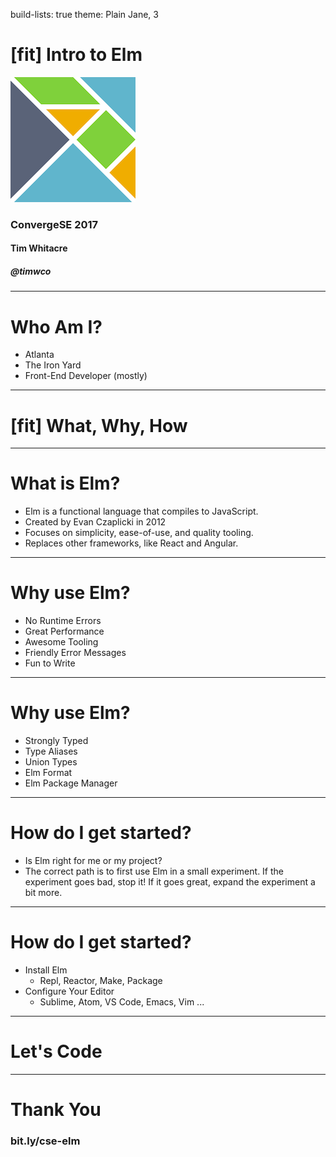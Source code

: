 build-lists: true
theme: Plain Jane, 3

# [fit] Intro to Elm

![inline](assets/elm-logo.png)

### ConvergeSE 2017
#### Tim Whitacre
##### @timwco

---

# Who Am I?

- Atlanta
- The Iron Yard
- Front-End Developer (mostly)

---

# [fit] What, Why, How

---

# What is Elm?

- Elm is a functional language that compiles to JavaScript.
- Created by Evan Czaplicki in 2012
- Focuses on simplicity, ease-of-use, and quality tooling.
- Replaces other frameworks, like React and Angular.

---


# Why use Elm?

- No Runtime Errors
- Great Performance
- Awesome Tooling
- Friendly Error Messages
- Fun to Write

---

# Why use Elm?

- Strongly Typed
- Type Aliases
- Union Types
- Elm Format
- Elm Package Manager

---

# How do I get started?

- Is Elm right for me or my project?
- The correct path is to first use Elm in a small experiment. If the experiment goes bad, stop it! If it goes great, expand the experiment a bit more.

---

# How do I get started?

- Install Elm
  - Repl, Reactor, Make, Package
- Configure Your Editor
  - Sublime, Atom, VS Code, Emacs, Vim ...

---

# Let's Code

---

# Thank You

### bit.ly/cse-elm